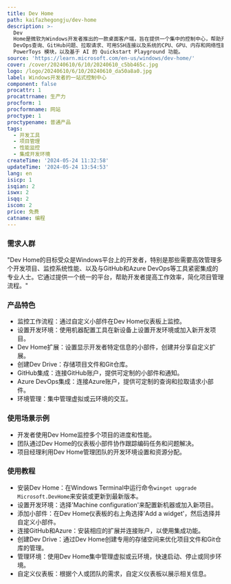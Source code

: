 ```yaml
---
title: Dev Home
path: kaifazhegongju/dev-home
description: >-
  Dev
  Home是微软为Windows开发者推出的一款桌面客户端，旨在提供一个集中的控制中心，帮助开发者监控项目、设置开发环境、连接开发者账户和工具，并创建专用的存储空间。它通过自定义的仪表板小部件，使开发者能够监控工作流程、跟踪开发项目、编码任务、Azure
  DevOps查询、GitHub问题、拉取请求、可用SSH连接以及系统的CPU、GPU、内存和网络性能。Dev Home 0.14 预览版更新集成了
  PowerToys 模块，以及基于 AI 的 Quickstart Playground 功能。
source: 'https://learn.microsoft.com/en-us/windows/dev-home/'
cover: /cover/20240610/6/10/20240610_c5bb465c.jpg
logo: /logo/20240610/6/10/20240610_da50a8a0.jpg
label: Windows开发者的一站式控制中心
component: false
procattr: 1
procattrname: 生产力
procform: 1
procformname: 网站
proctype: 1
proctypename: 普通产品
tags:
  - 开发工具
  - 项目管理
  - 性能监控
  - 集成开发环境
createTime: '2024-05-24 11:32:58'
updateTime: '2024-05-24 13:54:53'
lang: en
isicp: 1
isqian: 2
iswx: 2
isqq: 2
iscom: 2
price: 免费
catname: 编程
---
```




### 需求人群
"Dev Home的目标受众是Windows平台上的开发者，特别是那些需要高效管理多个开发项目、监控系统性能、以及与GitHub和Azure DevOps等工具紧密集成的专业人士。它通过提供一个统一的平台，帮助开发者提高工作效率，简化项目管理流程。"

### 产品特色
* 监控工作流程：通过自定义小部件在Dev Home仪表板上监控。
* 设置开发环境：使用机器配置工具在新设备上设置开发环境或加入新开发项目。
* Dev Home扩展：设置显示开发者特定信息的小部件，创建并分享自定义扩展。
* 创建Dev Drive：存储项目文件和Git仓库。
* GitHub集成：连接GitHub账户，提供可定制的小部件和通知。
* Azure DevOps集成：连接Azure账户，提供可定制的查询和拉取请求小部件。
* 环境管理：集中管理虚拟或云环境的交互。

### 使用场景示例
* 开发者使用Dev Home监控多个项目的进度和性能。
* 团队通过Dev Home的仪表板小部件协作跟踪编码任务和问题解决。
* 项目经理利用Dev Home管理团队的开发环境设置和资源分配。

### 使用教程
* 安装Dev Home：在Windows Terminal中运行命令`winget upgrade Microsoft.DevHome`来安装或更新到最新版本。
* 设置开发环境：选择'Machine configuration'来配置新机器或加入新项目。
* 添加小部件：在Dev Home仪表板的右上角选择'Add a widget'，然后选择并自定义小部件。
* 连接GitHub和Azure：安装相应的扩展并连接账户，以使用集成功能。
* 创建Dev Drive：通过Dev Home创建专用的存储空间来优化项目文件和Git仓库的管理。
* 管理环境：使用Dev Home集中管理虚拟或云环境，快速启动、停止或同步环境。
* 自定义仪表板：根据个人或团队的需求，自定义仪表板以展示相关信息。

  
